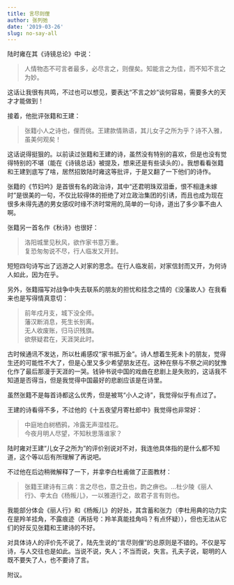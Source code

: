 ```yaml
---
title: 言尽则俚
author: 张列弛
date: '2019-03-26'
slug: no-say-all
---
```

陆时雍在其《诗镜总论》中说：

>人情物态不可言者最多，必尽言之，则俚矣。知能言之为佳，而不知不言之为妙。  

这话让我很有共鸣，不过也可以想见，要表达“不言之妙”谈何容易，需要多大的天才才能做到！

接着，他批评张籍和王建：

>张籍小人之诗也，俚而佻。王建款情熟语，其儿女子之所为乎？诗不入雅，虽美何观矣！  

这话说得挺狠的。以前读过张籍和王建的诗，虽然没有特别的喜欢，但是也没有觉得特别的不堪（能在《诗镜总话》被提及，想来还是有些读头的）。我想看看张籍和王建到底写了啥，居然招致陆时雍这等批评，于是又翻了一下他们的诗作。  

张籍的《节妇吟》是首很有名的政治诗，其中“还君明珠双泪垂，恨不相逢未嫁时”是很美的一句，不仅比较得体的拒绝了对立政治集团的引诱，而且也成为现在很多未得先遇的男女感叹时缘不济时常用的,简单的一句诗，道出了多少事不由人啊。  

张籍另一首名作《秋诗》也很好：

> 洛阳城里见秋风，欲作家书意万重。  
复恐匆匆说不尽，行人临发又开封。 

短短四句诗写出了远游之人对家的思念。在行人临发前，对家信封而又开，为何诗人如此，因为在乎。

另外，张籍描写对战争中失去联系的朋友的担忧和挂念之情的《没藩故人》在我看来也是写得情真意切：

> 前年戍月支，城下没全师。  
藩汉断消息，死生长别离。  
无人收废账，归马识残旗。  
欲祭疑君在，天涯哭此时。

古时候通讯不发达，所以杜甫感叹“家书抵万金”。诗人想着生死未卜的朋友，觉得生还的可能性不大了，但是心里又多少希望朋友还在。这种在祭与不祭之间的犹豫化作了最后那漫于天涯的一哭。钱钟书说中国的戏曲在悲剧上是失败的，这话我不知道是否得当，但是我觉得中国最好的悲剧应该是在诗里。  

虽然张籍不是每首诗都这么优秀，但是被骂“小人之诗”，我觉得似乎有点过了。  

王建的诗看得不多，不过他的《十五夜望月寄杜郎中》我觉得也非常好：

> 中庭地白树栖鸦，冷露无声湿桂花。  
今夜月明人尽望，不知秋思落谁家？  

陆时雍对王建“儿女子之所为”的评价别说对不对，我连他具体指的是什么都不知道，这个等以后有所理解了再说吧。  

不过他在后边稍微解释了一下，并拿李白杜甫做了正面教材：

>张籍王建诗有三病：言之尽也，意之丑也，韵之痹也。...杜少陵《丽人行》、李太白《杨叛儿》，一以雅道行之，故君子言有则也。 

我能部分体会《丽人行》和《杨叛儿》的好处，其含蓄和张力（李杜用典的功力实在是羚羊挂角，不露痕迹（再括号：羚羊真能挂角吗？有点怀疑）），但也无法从它们的好反见张籍和王建诗的不好。  

对具体诗人的评价先不说了，陆先生说的“言尽则俚”的总原则是不错的。不仅是写诗，与人交往也是如此。当说不说，失人；不当而说，失言。孔夫子说，聪明的人既不要失了人，也不要诗了言。  

附议。
